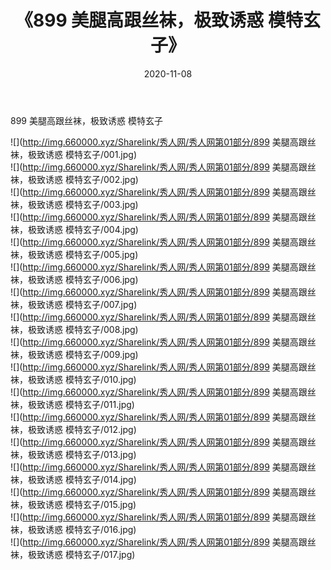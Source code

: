 ﻿---
layout: post
title:  《899 美腿高跟丝袜，极致诱惑 模特玄子》
date:   2020-11-08
img: http://img.660000.xyz/Sharelink/秀人网/秀人网第01部分/899 美腿高跟丝袜，极致诱惑 模特玄子/000.jpg
categories: [美女, 清纯, 唯美]
---

899 美腿高跟丝袜，极致诱惑 模特玄子

  ![](http://img.660000.xyz/Sharelink/秀人网/秀人网第01部分/899 美腿高跟丝袜，极致诱惑 模特玄子/001.jpg) <br> ![](http://img.660000.xyz/Sharelink/秀人网/秀人网第01部分/899 美腿高跟丝袜，极致诱惑 模特玄子/002.jpg) <br> ![](http://img.660000.xyz/Sharelink/秀人网/秀人网第01部分/899 美腿高跟丝袜，极致诱惑 模特玄子/003.jpg) <br> ![](http://img.660000.xyz/Sharelink/秀人网/秀人网第01部分/899 美腿高跟丝袜，极致诱惑 模特玄子/004.jpg) <br> ![](http://img.660000.xyz/Sharelink/秀人网/秀人网第01部分/899 美腿高跟丝袜，极致诱惑 模特玄子/005.jpg) <br> ![](http://img.660000.xyz/Sharelink/秀人网/秀人网第01部分/899 美腿高跟丝袜，极致诱惑 模特玄子/006.jpg) <br> ![](http://img.660000.xyz/Sharelink/秀人网/秀人网第01部分/899 美腿高跟丝袜，极致诱惑 模特玄子/007.jpg) <br> ![](http://img.660000.xyz/Sharelink/秀人网/秀人网第01部分/899 美腿高跟丝袜，极致诱惑 模特玄子/008.jpg) <br> ![](http://img.660000.xyz/Sharelink/秀人网/秀人网第01部分/899 美腿高跟丝袜，极致诱惑 模特玄子/009.jpg) <br> ![](http://img.660000.xyz/Sharelink/秀人网/秀人网第01部分/899 美腿高跟丝袜，极致诱惑 模特玄子/010.jpg) <br> ![](http://img.660000.xyz/Sharelink/秀人网/秀人网第01部分/899 美腿高跟丝袜，极致诱惑 模特玄子/011.jpg) <br> ![](http://img.660000.xyz/Sharelink/秀人网/秀人网第01部分/899 美腿高跟丝袜，极致诱惑 模特玄子/012.jpg) <br> ![](http://img.660000.xyz/Sharelink/秀人网/秀人网第01部分/899 美腿高跟丝袜，极致诱惑 模特玄子/013.jpg) <br> ![](http://img.660000.xyz/Sharelink/秀人网/秀人网第01部分/899 美腿高跟丝袜，极致诱惑 模特玄子/014.jpg) <br> ![](http://img.660000.xyz/Sharelink/秀人网/秀人网第01部分/899 美腿高跟丝袜，极致诱惑 模特玄子/015.jpg) <br> ![](http://img.660000.xyz/Sharelink/秀人网/秀人网第01部分/899 美腿高跟丝袜，极致诱惑 模特玄子/016.jpg) <br> ![](http://img.660000.xyz/Sharelink/秀人网/秀人网第01部分/899 美腿高跟丝袜，极致诱惑 模特玄子/017.jpg) <br>